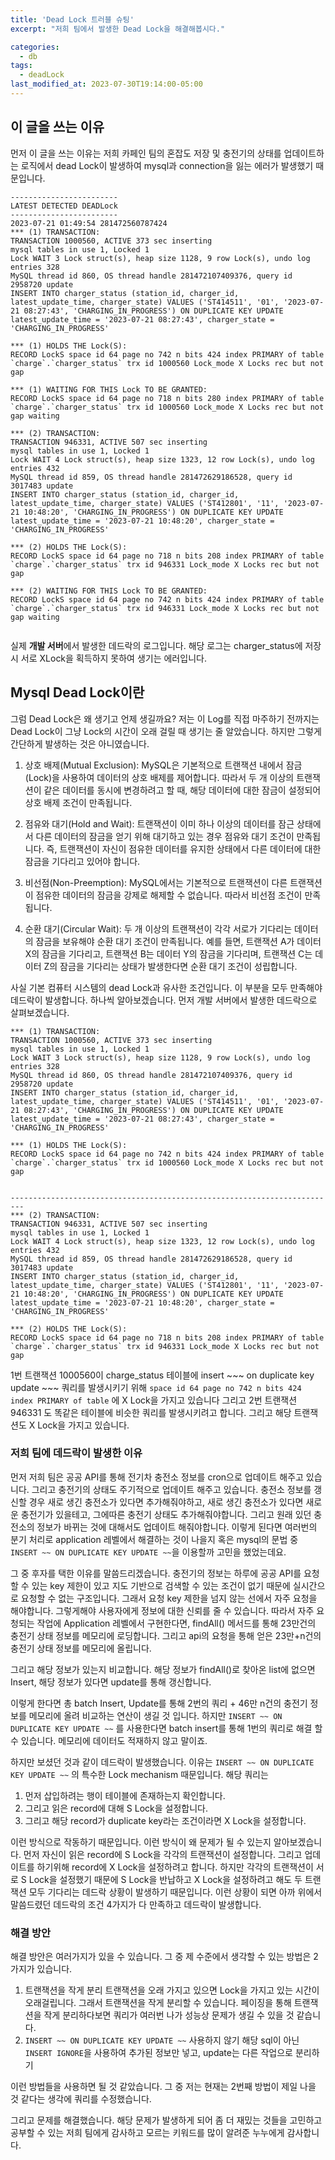 ```yaml
---
title: 'Dead Lock 트러블 슈팅'
excerpt: "저희 팀에서 발생한 Dead Lock을 해결해봅시다."

categories:
  - db
tags:
  - deadLock
last_modified_at: 2023-07-30T19:14:00-05:00
---
```

## 이 글을 쓰는 이유
먼저 이 글을 쓰는 이유는 저희 카페인 팀의 혼잡도 저장 및 충전기의 상태를 업데이트하는 로직에서 dead Lock이 발생하여 mysql과 connection을 잃는 에러가 발생했기 때문입니다.

```shell
------------------------
LATEST DETECTED DEADLock
------------------------
2023-07-21 01:49:54 281472560787424
*** (1) TRANSACTION:
TRANSACTION 1000560, ACTIVE 373 sec inserting
mysql tables in use 1, Locked 1
Lock WAIT 3 Lock struct(s), heap size 1128, 9 row Lock(s), undo log entries 328
MySQL thread id 860, OS thread handle 281472107409376, query id 2958720 update
INSERT INTO charger_status (station_id, charger_id, latest_update_time, charger_state) VALUES ('ST414511', '01', '2023-07-21 08:27:43', 'CHARGING_IN_PROGRESS') ON DUPLICATE KEY UPDATE latest_update_time = '2023-07-21 08:27:43', charger_state = 'CHARGING_IN_PROGRESS'

*** (1) HOLDS THE Lock(S):
RECORD LockS space id 64 page no 742 n bits 424 index PRIMARY of table `charge`.`charger_status` trx id 1000560 Lock_mode X Locks rec but not gap

*** (1) WAITING FOR THIS Lock TO BE GRANTED:
RECORD LockS space id 64 page no 718 n bits 280 index PRIMARY of table `charge`.`charger_status` trx id 1000560 Lock_mode X Locks rec but not gap waiting

*** (2) TRANSACTION:
TRANSACTION 946331, ACTIVE 507 sec inserting
mysql tables in use 1, Locked 1
Lock WAIT 4 Lock struct(s), heap size 1323, 12 row Lock(s), undo log entries 432
MySQL thread id 859, OS thread handle 281472629186528, query id 3017483 update
INSERT INTO charger_status (station_id, charger_id, latest_update_time, charger_state) VALUES ('ST412801', '11', '2023-07-21 10:48:20', 'CHARGING_IN_PROGRESS') ON DUPLICATE KEY UPDATE latest_update_time = '2023-07-21 10:48:20', charger_state = 'CHARGING_IN_PROGRESS'

*** (2) HOLDS THE Lock(S):
RECORD LockS space id 64 page no 718 n bits 208 index PRIMARY of table `charge`.`charger_status` trx id 946331 Lock_mode X Locks rec but not gap

*** (2) WAITING FOR THIS Lock TO BE GRANTED:
RECORD LockS space id 64 page no 742 n bits 424 index PRIMARY of table `charge`.`charger_status` trx id 946331 Lock_mode X Locks rec but not gap waiting


```
실제 **개발 서버**에서 발생한 데드락의 로그입니다. 해당 로그는 charger_status에 저장 시 서로 XLock을 획득하지 못하여 생기는 에러입니다.

## Mysql Dead Lock이란

그럼 Dead Lock은 왜 생기고 언제 생길까요?
저는 이 Log를 직접 마주하기 전까지는 Dead Lock이 그냥 Lock의 시간이 오래 걸릴 때 생기는 줄 알았습니다. 하지만 그렇게 간단하게 발생하는 것은 아니였습니다.

1. 상호 배제(Mutual Exclusion): MySQL은 기본적으로 트랜잭션 내에서 잠금(Lock)을 사용하여 데이터의 상호 배제를 제어합니다. 따라서 두 개 이상의 트랜잭션이 같은 데이터를 동시에 변경하려고 할 때, 해당 데이터에 대한 잠금이 설정되어 상호 배제 조건이 만족됩니다.

2. 점유와 대기(Hold and Wait): 트랜잭션이 이미 하나 이상의 데이터를 잠근 상태에서 다른 데이터의 잠금을 얻기 위해 대기하고 있는 경우 점유와 대기 조건이 만족됩니다. 즉, 트랜잭션이 자신이 점유한 데이터를 유지한 상태에서 다른 데이터에 대한 잠금을 기다리고 있어야 합니다.

3. 비선점(Non-Preemption): MySQL에서는 기본적으로 트랜잭션이 다른 트랜잭션이 점유한 데이터의 잠금을 강제로 해제할 수 없습니다. 따라서 비선점 조건이 만족됩니다.

4. 순환 대기(Circular Wait): 두 개 이상의 트랜잭션이 각각 서로가 기다리는 데이터의 잠금을 보유해야 순환 대기 조건이 만족됩니다. 예를 들면, 트랜잭션 A가 데이터 X의 잠금을 기다리고, 트랜잭션 B는 데이터 Y의 잠금을 기다리며, 트랜잭션 C는 데이터 Z의 잠금을 기다리는 상태가 발생한다면 순환 대기 조건이 성립합니다.

사실 기본 컴퓨터 시스템의 dead Lock과 유사한 조건입니다. 이 부분을 모두 만족해야 데드락이 발생합니다.
하나씩 알아보겠습니다. 먼저 개발 서버에서 발생한 데드락으로 살펴보겠습니다.
```shell
*** (1) TRANSACTION:
TRANSACTION 1000560, ACTIVE 373 sec inserting
mysql tables in use 1, Locked 1
Lock WAIT 3 Lock struct(s), heap size 1128, 9 row Lock(s), undo log entries 328
MySQL thread id 860, OS thread handle 281472107409376, query id 2958720 update
INSERT INTO charger_status (station_id, charger_id, latest_update_time, charger_state) VALUES ('ST414511', '01', '2023-07-21 08:27:43', 'CHARGING_IN_PROGRESS') ON DUPLICATE KEY UPDATE latest_update_time = '2023-07-21 08:27:43', charger_state = 'CHARGING_IN_PROGRESS'

*** (1) HOLDS THE Lock(S):
RECORD LockS space id 64 page no 742 n bits 424 index PRIMARY of table `charge`.`charger_status` trx id 1000560 Lock_mode X Locks rec but not gap


-------------------------------------------------------------------------
*** (2) TRANSACTION:
TRANSACTION 946331, ACTIVE 507 sec inserting
mysql tables in use 1, Locked 1
Lock WAIT 4 Lock struct(s), heap size 1323, 12 row Lock(s), undo log entries 432
MySQL thread id 859, OS thread handle 281472629186528, query id 3017483 update
INSERT INTO charger_status (station_id, charger_id, latest_update_time, charger_state) VALUES ('ST412801', '11', '2023-07-21 10:48:20', 'CHARGING_IN_PROGRESS') ON DUPLICATE KEY UPDATE latest_update_time = '2023-07-21 10:48:20', charger_state = 'CHARGING_IN_PROGRESS'

*** (2) HOLDS THE Lock(S):
RECORD LockS space id 64 page no 718 n bits 208 index PRIMARY of table `charge`.`charger_status` trx id 946331 Lock_mode X Locks rec but not gap
```

1번 트랜잭션 1000560이 charge_status 테이블에 insert ~~~ on duplicate key update ~~~ 쿼리를 발생시키기 위해 `space id 64 page no 742 n bits 424 index PRIMARY of table`  에 X Lock을 가지고 있습니다
그리고 2번 트랜잭션 946331 도 똑같은 테이블에 비슷한 쿼리를 발생시키려고 합니다. 그리고 해당 트랜잭션도 X Lock을 가지고 있습니다.

### 저희 팀에 데드락이 발생한 이유
먼저 저희 팀은 공공 API를 통해 전기차 충전소 정보를 cron으로 업데이트 해주고 있습니다.
그리고 충전기의 상태도 주기적으로 업데이트 해주고 있습니다.
충전소 정보를 갱신할 경우 새로 생긴 충전소가 있다면 추가해줘야하고, 새로 생긴 충전소가 있다면 새로운 충전기가 있을테고, 그에따른 충전기 상태도 추가해줘야합니다.
그리고 원래 있던 충전소의 정보가 바뀌는 것에 대해서도 업데이트 해줘야합니다. 이렇게 된다면 여러번의 분기 처리로 application 레벨에서 해결하는 것이 나을지 혹은 mysql의 문법 중 `INSERT ~~ ON DUPLICATE KEY UPDATE ~~`을 이용할까 고민을 했었는데요.

그 중 후자를 택한 이유를 말씀드리겠습니다. 충전기의 정보는 하루에 공공 API를 요청할 수 있는 key 제한이 있고 지도 기반으로 검색할 수 있는 조건이 없기 때문에 실시간으로 요청할 수 없는 구조입니다.
그래서 요청 key 제한을 넘지 않는 선에서 자주 요청을 해야합니다. 그렇게해야 사용자에게 정보에 대한 신뢰를 줄 수 있습니다. 따라서 자주 요청되는 작업에 Application 레벨에서 구현한다면, findAll() 메서드를 통해 23만건의 충전기 상태 정보를 메모리에 로딩합니다. 그리고 api의 요청을 통해 얻은 23만+n건의 충전기 상태 정보를 메모리에 올립니다. 

그리고 해당 정보가 있는지 비교합니다. 해당 정보가 findAll()로 찾아온 list에 없으면 Insert, 해당 정보가 있다면 update를 통해 갱신합니다.

이렇게 한다면 총 batch Insert, Update를 통해 2번의 쿼리 + 46만 n건의 충전기 정보를 메모리에 올려 비교하는 연산이 생길 것 입니다.
하지만  `INSERT ~~ ON DUPLICATE KEY UPDATE ~~` 를 사용한다면 batch insert를 통해 1번의 쿼리로 해결 할 수 있습니다. 메모리에 데이터도 적재하지 않고 말이죠.

하지만 보셨던 것과 같이 데드락이 발생했습니다.  이유는 `INSERT ~~ ON DUPLICATE KEY UPDATE ~~` 의 특수한 Lock mechanism 때문입니다. 해당 쿼리는 
1. 먼저 삽입하려는 행이 테이블에 존재하는지 확인합니다.
2. 그리고 읽은 record에 대해 S Lock을 설정합니다.
3. 그리고 해당 record가 duplicate key라는 조건이라면 X Lock을 설정합니다.

이런 방식으로 작동하기 때문입니다.
이런 방식이 왜 문제가 될 수 있는지 알아보겠습니다.
먼저 자신이 읽은 record에 S Lock을 각각의 트랜잭션이 설정합니다.
그리고 업데이트를 하기위해 record에 X Lock을 설정하려고 합니다. 하지만 각각의 트랜잭션이 서로 S Lock을 설정했기 때문에 S Lock을 반납하고 X Lock을 설정하려고 해도 두 트랜잭션 모두 기다리는 데드락 상황이 발생하기 때문입니다. 이런 상황이 되면 아까 위에서 말씀드렸던 데드락의 조건 4가지가 다 만족하고 데드락이 발생합니다.

### 해결 방안

해결 방안은 여러가지가 있을 수 있습니다. 
그 중 제 수준에서 생각할 수 있는 방법은 2가지가 있습니다.

1. 트랜잭션을 작게 분리
트랜잭션을 오래 가지고 있으면 Lock을 가지고 있는 시간이 오래걸립니다.
그래서 트랜잭션을 작게 분리할 수 있습니다.  페이징을 통해 트랜잭션을 작게 분리하다보면 쿼리가 여러번 나가 성능상 문제가 생길 수 있을 것 같습니다.
2. `INSERT ~~ ON DUPLICATE KEY UPDATE ~~` 사용하지 않기
해당 sql이 아닌 `INSERT IGNORE`을 사용하여 추가된 정보만 넣고, update는 다른 작업으로 분리하기

이런 방법들을 사용하면 될 것 같았습니다. 그 중 저는 현재는 2번째 방법이 제일 나을 것 같다는 생각에 쿼리를 수정했습니다.

그리고 문제를 해결했습니다. 해당 문제가 발생하게 되어 좀 더 재밌는 것들을 고민하고 공부할 수 있는 저희 팀에게 감사하고 모르는 키워드를 많이 알려준 누누에게 감사합니다.
